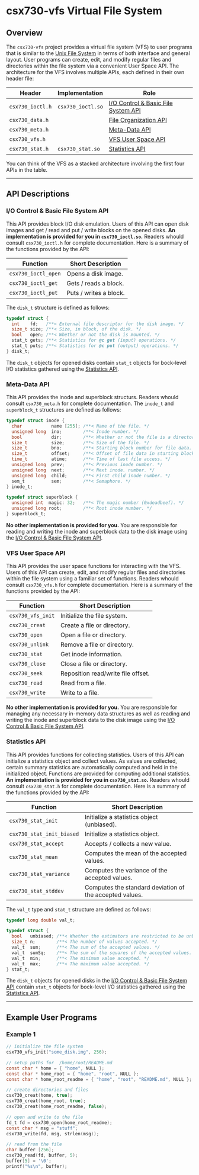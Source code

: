 # csx730-vfs Virtual File System

## Overview

The `csx730-vfs` project provides a virtual file system (VFS) to user programs that
is similar to the [Unix File System](https://en.wikipedia.org/wiki/Unix_File_System)
in terms of both interface and general layout. User programs can create, edit, and
modify regular files and directories within the file system via a convenient
User Space API. The architecture for the VFS involves multiple APIs, each
defined in their own header file:

| Header            | Implementation    | Role                                                                      |
|-------------------|-------------------|---------------------------------------------------------------------------|
| `csx730_ioctl.h`  | `csx730_ioctl.so` | [I/O Control & Basic File System API](#io-control--basic-file-system-api) |
| `csx730_data.h`   | | [File Organization API](#file-organization-api)                           |
| `csx730_meta.h `  | | [Meta-Data API](#meta-data-api)                                           |
| `csx730_vfs.h`    | | [VFS User Space API](#vfs-user-space-api)                                 |
| `csx730_stat.h`   | `csx730_stat.so`  | [Statistics API](#statistics-api)                                         |

You can think of the VFS as a stacked architecture involving the first four APIs in the table.

<hr/>

## API Descriptions

### I/O Control & Basic File System API

This API provides block I/O disk emulation. Users of this API can open disk images and
get / read and put / write blocks on the opened disks. **An implementation is provided for you
in `csx730_ioctl.so`.** Readers whould consult `csx730_ioctl.h` for complete documentation.
Here is a summary of the functions provided by the API:

| Function            | Short Description      |
|---------------------|------------------------|
| `csx730_ioctl_open` | Opens a disk image.    |
| `csx730_ioctl_get`  | Gets / reads a block.  |
| `csx730_ioctl_put`  | Puts / writes a block. |

The `disk_t` structure is defined as follows:

```c
typedef struct {
  int    fd;   /**< External file descriptor for the disk image. */
  size_t size; /**< Size, in block, of the disk. */
  bool   open; /**< Whether or not the disk is mounted. */
  stat_t gets; /**< Statistics for @c get (input) operations. */
  stat_t puts; /**< Statistics for @c put (output) operations. */
} disk_t;
```

The `disk_t` objects for opened disks contain `stat_t` objects for bock-level I/O statistics
gathered using the [Statistics API](#statistics-api).

### Meta-Data API

This API provides the inode and superblock structurs. Readers whould consult `csx730_meta.h`
for complete documentation. The `inode_t` and `superblock_t` structures are defined as follows:

```c
typedef struct inode {
  char           name [255]; /**< Name of the file. */
  unsigned long  ino;        /**< Inode number. */
  bool           dir;        /**< Whether or not the file is a directory. */
  size_t         size;       /**< Size of the file. */
  size_t         bno;        /**< Starting block number for file data. */
  size_t         offset;     /**< Offset of file data in starting block. */
  time_t         atime;      /**< Time of last file access. */
  unsigned long  prev;       /**< Previous inode number. */
  unsigned long  next;       /**< Next inode. number. */
  unsigned long  child;      /**< First child inode number. */
  sem_t          sem;        /**< Semaphore. */
} inode_t;
```

```c
typedef struct superblock {
  unsigned int  magic: 32;   /**< The magic number (0xdeadbeef). */
  unsigned long root;        /**< Root inode number. */
} superblock_t;
```

**No other implementation is provided for you.** You are responsible for reading and
writing the inode and superblock data to the disk image using the
[I/O Control & Basic File System API](#io-control--basic-file-system-api).

### VFS User Space API

This API provides the user space functions for interacting with the VFS. Users of
this API can create, edit, and modify regular files and directories within the file system
using a familiar set of functions. Readers whould consult `csx730_vfs.h`
for complete documentation. Here is a summary of the functions provided by the API:

| Function           | Short Description
|--------------------|------------------------------------|
| `csx730_vfs_init`  | Initialize the file system.        |
| `csx730_creat`     | Create a file or directory.        |
| `csx730_open`      | Open a file or directory.          |
| `csx730_unlink`    | Remove a file or directory.        |
| `csx730_stat`      | Get inode information.             |
| `csx730_close`     | Close a file or directory.         |
| `csx730_seek`      | Reposition read/write file offset. |
| `csx730_read`      | Read from a file.                  |
| `csx730_write`     | Write to a file.                   |

**No other implementation is provided for you.** You are responsible for
managing any necessary in-memory data structures as well as reading and
writing the inode and superblock data to the disk image using the
[I/O Control & Basic File System API](#io-control--basic-file-system-api).

### Statistics API

This API provides functions for collecting statistics. Users of this API can initialize
a statistics object and collect values. As values are collected, certain summary statistics
are automatically computed and held in the initialized object. Functions are provided for
computing additional statistics. **An implementation is provided for you in `csx730_stat.so`.**
Readers whould consult `csx730_stat.h` for complete documentation.
Here is a summary of the functions provided by the API:

| Function                  | Short Description                                       |
|---------------------------|---------------------------------------------------------|
| `csx730_stat_init`        | Initialize a statistics object (unbiased).              |
| `csx730_stat_init_biased` | Initialize a statistics object.                         |
| `csx730_stat_accept`      | Accepts / collects a new value.                         |
| `csx730_stat_mean`        | Computes the mean of the accepted values.               |
| `csx730_stat_variance`    | Computes the variance of the accepted values.           |
| `csx730_stat_stddev`      | Computes the standard deviation of the accepted values. |

The `val_t` type and `stat_t` structure are defined as follows:

```c
typedef long double val_t;
```

```c
typedef struct {
  bool   unbiased; /**< Whether the estimators are restricted to be unbiased. */
  size_t n;        /**< The number of values accepted. */
  val_t  sum;      /**< The sum of the accepted values. */
  val_t  sumSq;    /**< The sum of the squares of the accepted values. */
  val_t  min;      /**< The minimum value accepted. */
  val_t  max;      /**< The maximum value accepted. */
} stat_t;
```

The `disk_t` objects for opened disks in the
[I/O Control & Basic File System API](#io-control--basic-file-system-api)
contain `stat_t` objects for bock-level I/O statistics gathered using the
[Statistics API](#statistics-api).

<hr/>

## Example User Programs

### Example 1

```c
// initialize the file system
csx730_vfs_init("some_disk.img", 256);

// setup paths for  /home/root/README.md
const char * home = { "home", NULL };
const char * home_root = { "home", "root", NULL };
const char * home_root_readme = { "home", "root", "README.md", NULL };

// create directories and files
csx730_creat(home, true);
csx730_creat(home_root, true);
csx730_creat(home_root_readme, false);

// open and write to the file
fd_t fd = csx730_open(home_root_readme);
const char * msg = "stuff";
csx730_write(fd, msg, strlen(msg));

// read from the file
char buffer [256];
csx730_read(fd, buffer, 5);
buffer[5] = '\0';
printf("%s\n", buffer);
```
